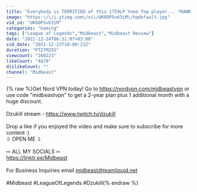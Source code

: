```yaml
---
title: "Everybody is TERRIFIED of this 1759LP Yone Top player... *RANK 1 EUW DZUKILL*"
image: "https:\/\/i.ytimg.com\/vi\/UKOOP5v63iM\/hqdefault.jpg"
vid_id: "UKOOP5v63iM"
categories: "Gaming"
tags: ["League of Legends","Midbeast","Midbeast Review"]
date: "2021-12-24T06:31:07+03:00"
vid_date: "2021-12-22T10:00:23Z"
duration: "PT27M25S"
viewcount: "168223"
likeCount: "4478"
dislikeCount: ""
channel: "Midbeast"
---
```

{% raw %}Get Nord VPN today! Go to <a rel="nofollow" target="blank" href="https://nordvpn.com/midbeastvpn">https://nordvpn.com/midbeastvpn</a> or use code &quot;midbeastvpn&quot; to get a 2-year plan plus 1 additional month with a huge discount.<br /><br />Dzukill stream - <a rel="nofollow" target="blank" href="https://www.twitch.tv/dzukill">https://www.twitch.tv/dzukill</a><br /><br />Drop a like if you enjoyed the video and make sure to subscribe for more content :) <br />⇩ OPEN ME ⇩<br /><br />⇨ ALL MY SOCIALS ⇦<br /><a rel="nofollow" target="blank" href="https://linktr.ee/Midbeast">https://linktr.ee/Midbeast</a><br /><br />For Business Inquiries email midbeast@teamliquid.net<br /><br />#Midbeast #LeagueOfLegends #Dzukill{% endraw %}
